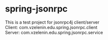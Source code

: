 # spring-jsonrpc  
This is a test project for jsonrpc4j client/server  
Client: com.vzelenin.edu.spring.jsonrpc.client  
Server: com.vzelenin.edu.spring.jsonrpc.service
